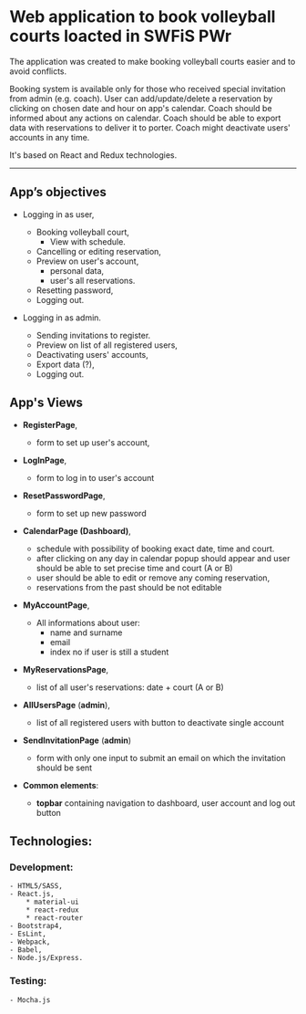 # Web application to book volleyball courts loacted in SWFiS PWr

The application was created to make booking volleyball courts easier and to avoid conflicts.

Booking system is available only for those who received special invitation from admin (e.g. coach). User can add/update/delete a reservation by clicking on chosen date and hour on app's calendar. Coach should be informed about any actions on calendar. Coach should be able to export data with reservations to deliver it to porter. Coach might deactivate users' accounts in any time.

It's based on React and Redux technologies.


----

## App’s objectives
- Logging in as user,
   - Booking volleyball court,
      - View with schedule.
   - Cancelling or editing reservation,
   - Preview on user's account,
      - personal data,
      - user's all reservations.
   - Resetting password,
   - Logging out.

- Logging in as admin.
   - Sending invitations to register.
   - Preview on list of all registered users,
   - Deactivating users' accounts,
   - Export data (?),
   - Logging out.


## App's Views
   - **RegisterPage**,
     - form to set up user's account,
   - **LogInPage**,
     - form to log in to user's account
   - **ResetPasswordPage**,
     - form to set up new password
   - **CalendarPage (Dashboard)**,
     - schedule with possibility of booking exact date, time and court.
     - after clicking on any day in calendar popup should appear and user should be able to set precise time and court (A or B)
     - user should be able to edit or remove any coming reservation,
     - reservations from the past should be not editable
   - **MyAccountPage**,
     - All informations about user:
       - name and surname
       - email
       - index no if user is still a student
   - **MyReservationsPage**,
     - list of all user's reservations: date + court (A or B)
   - **AllUsersPage** (**admin**),
     - list of all registered users with button to deactivate single account
   - **SendInvitationPage** (**admin**)
     - form with only one input to submit an email on which the invitation should be sent

   - **Common elements**:
     - **topbar** containing navigation to dashboard, user account and log out button
     

## Technologies:
### Development:
    - HTML5/SASS,
    - React.js,
        * material-ui
        * react-redux
        * react-router
    - Bootstrap4,
    - EsLint,
    - Webpack,
    - Babel,
    - Node.js/Express.

### Testing:
    - Mocha.js

